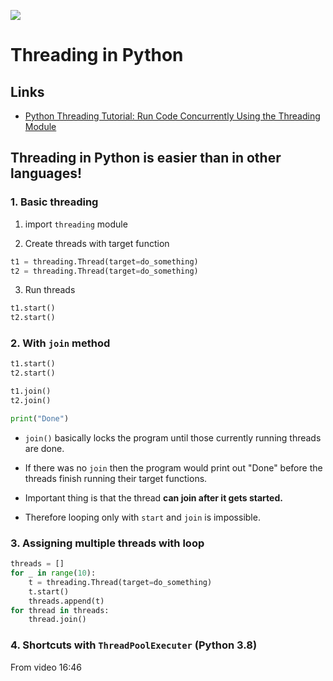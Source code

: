 ![](https://www.python.org/static/community_logos/python-logo.png)

# Threading in Python

## Links

- [Python Threading Tutorial: Run Code Concurrently Using the Threading Module](https://www.youtube.com/watch?v=IEEhzQoKtQU)

## Threading in Python is easier than in other languages!

### 1. Basic threading

1. import `threading` module

2. Create threads with target function

```python
t1 = threading.Thread(target=do_something)
t2 = threading.Thread(target=do_something)
```

3. Run threads

```python
t1.start()
t2.start()
```

### 2. With `join` method

```python
t1.start()
t2.start()

t1.join()
t2.join()

print("Done")
```

- `join()` basically locks the program until those currently running threads are done.

- If there was no `join` then the program would print out "Done" before the threads finish running their target functions.

- Important thing is that the thread **can join after it gets started.**

- Therefore looping only with `start` and `join` is impossible.

### 3. Assigning multiple threads with loop

```python
threads = []
for _ in range(10):
    t = threading.Thread(target=do_something)
    t.start()
    threads.append(t)
for thread in threads:
    thread.join()
```

### 4. Shortcuts with `ThreadPoolExecuter` (Python 3.8)

From video 16:46
